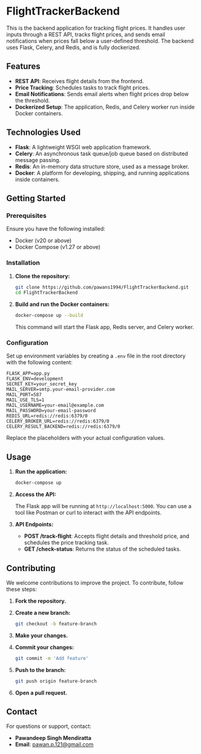 # FlightTrackerBackend

This is the backend application for tracking flight prices. It handles user inputs through a REST API, tracks flight prices, and sends email notifications when prices fall below a user-defined threshold. The backend uses Flask, Celery, and Redis, and is fully dockerized.

## Features

- **REST API**: Receives flight details from the frontend.
- **Price Tracking**: Schedules tasks to track flight prices.
- **Email Notifications**: Sends email alerts when flight prices drop below the threshold.
- **Dockerized Setup**: The application, Redis, and Celery worker run inside Docker containers.

## Technologies Used

- **Flask**: A lightweight WSGI web application framework.
- **Celery**: An asynchronous task queue/job queue based on distributed message passing.
- **Redis**: An in-memory data structure store, used as a message broker.
- **Docker**: A platform for developing, shipping, and running applications inside containers.

## Getting Started

### Prerequisites

Ensure you have the following installed:

- Docker (v20 or above)
- Docker Compose (v1.27 or above)

### Installation

1. **Clone the repository:**

   ```sh
   git clone https://github.com/pawans1994/FlightTrackerBackend.git
   cd FlightTrackerBackend
   ```

2. **Build and run the Docker containers:**

   ```sh
   docker-compose up --build
   ```

   This command will start the Flask app, Redis server, and Celery worker.

### Configuration

Set up environment variables by creating a `.env` file in the root directory with the following content:

```env
FLASK_APP=app.py
FLASK_ENV=development
SECRET_KEY=your_secret_key
MAIL_SERVER=smtp.your-email-provider.com
MAIL_PORT=587
MAIL_USE_TLS=1
MAIL_USERNAME=your-email@example.com
MAIL_PASSWORD=your-email-password
REDIS_URL=redis://redis:6379/0
CELERY_BROKER_URL=redis://redis:6379/0
CELERY_RESULT_BACKEND=redis://redis:6379/0
```

Replace the placeholders with your actual configuration values.

## Usage

1. **Run the application:**

   ```sh
   docker-compose up
   ```

2. **Access the API:**

   The Flask app will be running at `http://localhost:5000`. You can use a tool like Postman or curl to interact with the API endpoints.

3. **API Endpoints:**

   - **POST /track-flight**: Accepts flight details and threshold price, and schedules the price tracking task.
   - **GET /check-status**: Returns the status of the scheduled tasks.

## Contributing

We welcome contributions to improve the project. To contribute, follow these steps:

1. **Fork the repository.**
2. **Create a new branch:**

   ```sh
   git checkout -b feature-branch
   ```

3. **Make your changes.**
4. **Commit your changes:**

   ```sh
   git commit -m 'Add feature'
   ```

5. **Push to the branch:**

   ```sh
   git push origin feature-branch
   ```

6. **Open a pull request.**

## Contact

For questions or support, contact:

- **Pawandeep Singh Mendiratta**
- **Email**: pawan.p.121@gmail.com
